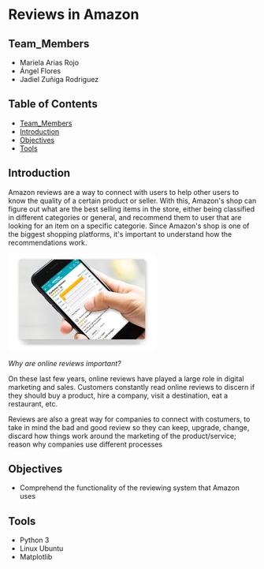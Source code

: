 # Reviews in Amazon

## Team_Members
* Mariela Arias Rojo
* Ángel Flores
* Jadiel Zuñiga Rodriguez

## Table of Contents
* [Team_Members](#Team_Members)
* [Introduction](#Introduction)
* [Objectives](#Objectives)
* [Tools](#Tools)


## Introduction
Amazon reviews are a way to connect with users to help other users to know the quality of a certain product or seller. With this, Amazon's shop can figure out what are the best selling items in the store, either being classified in different categories or general, and recommend them to user that are looking for an item on a specific categorie. Since Amazon's shop is one of the biggest shopping platforms, it's important to understand how the recommendations work.

![Alt text](https://github.com/JZRodriguez/distributive_computing_project/blob/main/amazon-reviews-smartphone.jpg 'Reviews')

*Why are online reviews important?*

On these last few years, online reviews have played a large role in digital marketing and sales. Customers constantly read online reviews to discern if they should buy a product, hire a company, visit a destination, eat a restaurant, etc.

Reviews are also a great way for companies to connect with costumers, to take in mind the bad and good review so they can keep, upgrade, change, discard how things work around the marketing of the product/service; reason why companies use different processes


## Objectives
* Comprehend the functionality of the reviewing system that Amazon uses

## Tools
* Python 3
* Linux Ubuntu
* Matplotlib
